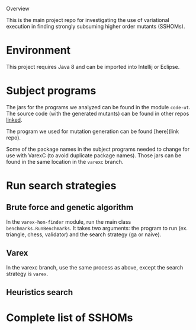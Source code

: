 Overview

This is the main project repo for investigating the use of variational execution in finding strongly subsuming higher order mutants (SSHOMs).

# Environment

This project requires Java 8 and can be imported into Intellij or Eclipse.

# Subject programs

The jars for the programs we analyzed can be found in the module `code-ut`. The source code (with the generated mutants) can be found in other repos [linked](somewhere).

The program we used for mutation generation can be found [here](link repo).

Some of the package names in the subject programs needed to change for use with VarexC (to avoid duplicate package names). Those jars can be found in the same location in the `varexc` branch.

# Run search strategies

## Brute force and genetic algorithm

In the `varex-hom-finder` module, run the main class `benchmarks.RunBenchmarks`.
It takes two arguments: the program to run (ex. triangle, chess, validator) and the search strategy (ga or naive).

## Varex

In the varexc branch, use the same process as above, except the search strategy is `varex`.

## Heuristics search

# Complete list of SSHOMs